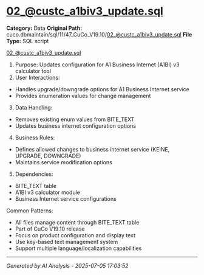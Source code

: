 # 02_@custc_a1biv3_update.sql

**Category:** Data
**Original Path:** cuco.dbmaintain/sql/11/47_CuCo_V19.10/02_@custc_a1biv3_update.sql
**File Type:** SQL script

02_@custc_a1biv3_update.sql
1. Purpose: Updates configuration for A1 Business Internet (A1BI) v3 calculator tool
2. User Interactions:
- Handles upgrade/downgrade options for A1 Business Internet service
- Provides enumeration values for change management
3. Data Handling:
- Removes existing enum values from BITE_TEXT
- Updates business internet configuration options
4. Business Rules:
- Defines allowed changes to business internet service (KEINE, UPGRADE, DOWNGRADE)
- Maintains service modification options
5. Dependencies:
- BITE_TEXT table
- A1BI v3 calculator module
- Business Internet service configurations

Common Patterns:
- All files manage content through BITE_TEXT table
- Part of CuCo V19.10 release
- Focus on product configuration and display text
- Use key-based text management system
- Support multiple language/localization capabilities

---
*Generated by AI Analysis - 2025-07-05 17:03:52*

